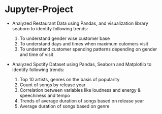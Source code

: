 # Jupyter-Project

- Analyzed Restaurant Data using Pandas, and visualization library seaborn to identify following trends:
  1. To understand gender wise customer base
  2. To understand days and times when maximum cutomers visit
  3. To understand customer spending patterns depending on gender and time of visit
  
- Analyzed Spotify Dataset using Pandas, Seaborn and Matplotlib to identify following trends:
  1. Top 10 artists, genres on the basis of popularity 
  2. Count of songs by release year  
  3. Correlation between variables like loudness and energy & speechiness and tempo  
  4. Trends of average duration of songs based on release year 
  5. Average duration of songs based on genre   
